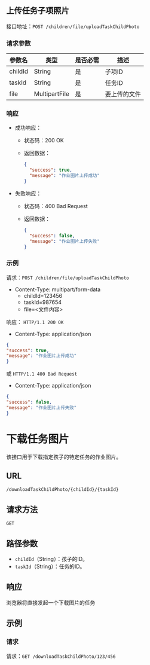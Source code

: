 ## 上传任务子项照片

接口地址：`POST /children/file/uploadTaskChildPhoto`

### 请求参数

| 参数名   | 类型          | 是否必需 | 描述              |
| -------- | ------------- | -------- | ----------------- |
| childId  | String        | 是       | 子项ID            |
| taskId   | String        | 是       | 任务ID            |
| file     | MultipartFile | 是       | 要上传的文件      |

### 响应

- 成功响应：

  - 状态码：200 OK
  - 返回数据：

    ```json
    {
      "success": true,
      "message": "作业图片上传成功"
    }
    ```

- 失败响应：

  - 状态码：400 Bad Request
  - 返回数据：

    ```json
    {
      "success": false,
      "message": "作业图片上传失败"
    }
    ```

### 示例

请求：`POST /children/file/uploadTaskChildPhoto`
- Content-Type: multipart/form-data
   - childId=123456
   - taskId=987654
   - file=<文件内容>

响应：
`HTTP/1.1 200 OK`
- Content-Type: application/json

```json
{
"success": true,
"message": "作业图片上传成功"
}
```
或
`HTTP/1.1 400 Bad Request`
- Content-Type: application/json
```json
{
"success": false,
"message": "作业图片上传失败"
}
```

# 下载任务图片

该接口用于下载指定孩子的特定任务的作业图片。

## URL

`/downloadTaskChildPhoto/{childId}/{taskId}`

## 请求方法

`GET`

## 路径参数

- `childId`（String）：孩子的ID。
- `taskId`（String）：任务的ID。

## 响应
浏览器将直接发起一个下载图片的任务



## 示例
### 请求
请求：`GET /downloadTaskChildPhoto/123/456`
